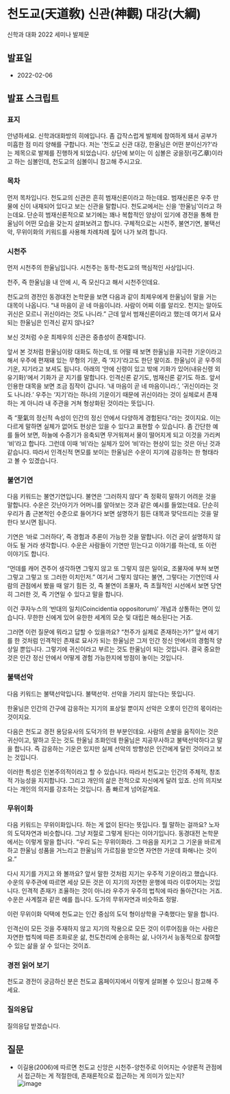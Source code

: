 # 천도교(天道敎) 신관(神觀) 대강(大綱)
신학과 대화 2022 세미나 발제문

## 발표일
- 2022-02-06

## 발표 스크립트
### 표지
안녕하세요. 신학과대화방의 히에입니다. 좀 갑작스럽게 발제에 참여하게 돼서 공부가 미흡한 점 미리 양해를 구합니다. 저는 '천도교 신관 대강, 한울님은 어떤 분이신가?'라는 제목으로 발제를 진행하게 되었습니다. 상단에 보이는 이 심볼은 궁을장(弓乙章)이라고 하는 심볼인데, 천도교의 심볼이니 참고해 주시고요.

### 목차
먼저 목차입니다. 천도교의 신관은 흔히 범재신론이라고 하는데요. 범재신론은 우주 만물에 신이 내재되어 있다고 보는 신관을 말합니다. 천도교에서는 신을 ‘한울님’이라고 하는데요. 단순히 범재신론적으로 보기에는 꽤나 복합적인 양상이 있기에 경전을 통해 한울님이 어떤 모습을 갖는지 살펴보려고 합니다. 구체적으로는 시천주, 불연기연, 불택선악, 무위이화의 키워드를 사용해 차례차례 짚어 나가 보려 합니다.

### 시천주
먼저 시천주의 한울님입니다. 시천주는 동학-천도교의 핵심적인 사상입니다.

천주, 즉 한울님을 내 안에 시, 즉 모신다고 해서 시천주인데요.

천도교의 경전인 동경대전 논학문을 보면 다음과 같이 최제우에게 한울님이 말을 거는 대목이 나옵니다. “내 마음이 곧 네 마음이니라. 사람이 어찌 이를 알리오. 천지는 알아도 귀신은 모르니 귀신이라는 것도 나니라.” 근데 앞서 범재신론이라고 했는데 여기서 묘사되는 한울님은 인격신 같지 않나요?

보신 것처럼 수운 최제우의 신관은 중층성이 존재합니다.

앞서 본 것처럼 한울님이랑 대화도 하는데, 또 어떨 때 보면 한울님을 지극한 기운이라고 해서 우주에 편재돼 있는 무형의 기운, 즉 ‘지기’라고도 한단 말이죠. 한울님이 곧 우주의 기운, 지기라고 보셔도 됩니다. 아래의 ‘안에 신령이 있고 밖에 기화가 있어(내유신령 외유기화)’에서 기화가 곧 지기를 말합니다. 인격신론 같기도, 범재신론 같기도 하죠. 앞서 인용한 대목을 보면 조금 짐작이 갑니다. ‘내 마음이 곧 네 마음이니라.’, ‘귀신이라는 것도 나니라.’ 우주는 ‘지기’라는 하나의 기운이기 때문에 귀신이라는 것이 실체로서 존재하는 게 아니라 내 주관을 거쳐 형상화된 것이라는 뜻입니다.

즉 “至氣의 정신적 속성이 인간의 정신 안에서 다양하게 경험된다.”라는 것이지요. 이는 다르게 말하면 실체가 없어도 현상은 있을 수 있다고 표현할 수 있습니다. 좀 간단한 예를 들어 보면, 하늘에 수증기가 응축되면 무거워져서 물이 떨어지게 되고 이것을 가리켜 ‘비’라고 합니다. 그런데 이때 ‘비’라는 실체가 있어 ‘비’라는 현상이 있는 것은 아닌 것과 같습니다. 따라서 인격신적 면모를 보이는 한울님은 수운이 지기에 감응하는 한 형태라고 볼 수 있겠습니다.

### 불연기연
다음 키워드는 불연기연입니다. 불연은 ‘그러하지 않다’ 즉 정확히 말하기 어려운 것을 말합니다. 수운은 갓난아기가 어머니를 알아보는 것과 같은 예시를 들었는데요. 단순히 우리가 좀 근본적인 수준으로 들어가다 보면 설명하기 힘든 대목과 맞닥뜨리는 것을 말한다 보시면 됩니다.

기연은 ‘바로 그러하다’, 즉 경험과 추론이 가능한 것을 말합니다. 이건 굳이 설명하지 않아도 될 거라 생각합니다. 수운은 사람들이 기연만 믿는다고 이야기를 하는데, 또 이런 이야기도 합니다.

“먼데를 캐어 견주어 생각하면 그렇지 않고 또 그렇지 않은 일이요, 조물자에 부쳐 보면 그렇고 그렇고 또 그러한 이치인저.” 여기서 그렇지 않다는 불연, 그렇다는 기연인데 사람의 관점에서 봤을 때 알기 힘든 것, 즉 불연이 조물자, 즉 초월적인 시선에서 보면 당연히 그러한 것, 즉 기연일 수 있다고 말을 합니다.

이건 쿠자누스의 ‘반대의 일치(Coincidentia oppositorum)’ 개념과 상통하는 면이 있습니다. 무한한 신에게 있어 유한한 세계의 모순 및 대립은 해소된다는 거죠.

그러면 이런 질문에 뭐라고 답할 수 있을까요? “천주가 실제로 존재하는가?” 앞서 얘기를 한 것처럼 인격적인 존재로 묘사가 되는 한울님은 그저 인간 정신 안에서의 경험적 양상일 뿐입니다. 그렇기에 귀신이라고 부르는 것도 한울님이 되는 것입니다. 결국 중요한 것은 인간 정신 안에서 어떻게 경험 가능한지에 방점이 놓이는 것입니다.

### 불택선악
다음 키워드는 불택선악입니다. 불택선악. 선악을 가리지 않는다는 뜻입니다.

한울님은 인간의 간구에 감응하는 지기의 표상일 뿐이지 선악은 오롯이 인간의 몫이라는 것이지요.

다음은 천도교 경전 용담유사의 도덕가의 한 부분인데요. 사람의 손발을 움직이는 것은 귀신이고, 말하고 웃는 것도 한울님 조화인데 한울님은 지공무사하고 불택선악하다고 말을 합니다. 즉 감응하는 기운은 있지만 실제 선악의 방향성은 인간에게 달린 것이라고 보는 것입니다.

이러한 특성은 인본주의적이라고 할 수 있습니다. 따라서 천도교는 인간의 주체적, 창조적 가능성을 지지합니다. 그리고 개인의 삶은 전적으로 자신에게 달려 있죠. 신의 의지보다는 개인의 의지를 강조하는 것입니다. 좀 빠르게 넘어갈게요.

### 무위이화
다음 키워드는 무위이화입니다. 하는 게 없이 된다는 뜻입니다. 뭘 말하는 걸까요? 노자의 도덕자연과 비슷합니다. 그냥 저절로 그렇게 된다는 이야기입니다. 동경대전 논학문에서는 이렇게 말을 합니다. “우리 도는 무위이화라. 그 마음을 지키고 그 기운을 바르게 하고 한울님 성품을 거느리고 한울님의 가르침을 받으면 자연한 가운데 화해나는 것이요.”

다시 지기를 가지고 와 볼까요? 앞서 말한 것처럼 지기는 우주적 기운이라고 했습니다. 수운의 우주관에 따르면 세상 모든 것은 이 지기의 자연한 운행에 따라 이루어지는 것입니다. 인격적 존재가 조율하는 것이 아니라 우주가 우주의 법칙에 따라 돌아간다는 거죠. 수운은 사계절과 같은 예를 듭니다. 도가의 무위자연과 비슷하죠 정말.

이런 무위이화 덕택에 천도교는 인간 중심의 도덕 형이상학을 구축했다는 말을 합니다. 

인격신이 모든 것을 주재하지 않고 지기의 작용으로 모든 것이 이루어짐을 아는 사람은 자연한 법칙에 따른 조화로운 삶, 천도천리에 순응하는 삶, 나아가서 능동적으로 참여할 수 있는 삶을 살 수 있다는 것이죠.

### 경전 읽어 보기
천도교 경전이 궁금하신 분은 천도교 홈페이지에서 이렇게 살펴볼 수 있으니 참고해 주세요.

### 질의응답
질의응답 받겠습니다.

## 질문
- 이길용(2006)에 따르면 천도교 신앙은 시천주-양천주로 이어지는 수양론적 관점에서 접근하는 게 적절한데, 존재론적으로 접근하는 게 의미가 있는지?  
  ![image](https://user-images.githubusercontent.com/61646760/152684516-9475f583-1938-4d7a-bf36-f8624cde3f2f.png)
